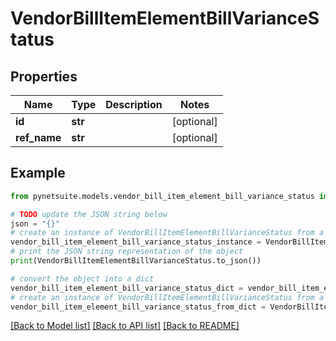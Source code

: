 # VendorBillItemElementBillVarianceStatus


## Properties

Name | Type | Description | Notes
------------ | ------------- | ------------- | -------------
**id** | **str** |  | [optional] 
**ref_name** | **str** |  | [optional] 

## Example

```python
from pynetsuite.models.vendor_bill_item_element_bill_variance_status import VendorBillItemElementBillVarianceStatus

# TODO update the JSON string below
json = "{}"
# create an instance of VendorBillItemElementBillVarianceStatus from a JSON string
vendor_bill_item_element_bill_variance_status_instance = VendorBillItemElementBillVarianceStatus.from_json(json)
# print the JSON string representation of the object
print(VendorBillItemElementBillVarianceStatus.to_json())

# convert the object into a dict
vendor_bill_item_element_bill_variance_status_dict = vendor_bill_item_element_bill_variance_status_instance.to_dict()
# create an instance of VendorBillItemElementBillVarianceStatus from a dict
vendor_bill_item_element_bill_variance_status_from_dict = VendorBillItemElementBillVarianceStatus.from_dict(vendor_bill_item_element_bill_variance_status_dict)
```
[[Back to Model list]](../README.md#documentation-for-models) [[Back to API list]](../README.md#documentation-for-api-endpoints) [[Back to README]](../README.md)


